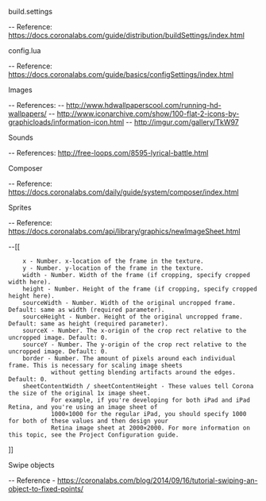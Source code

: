 build.settings

-- Reference: https://docs.coronalabs.com/guide/distribution/buildSettings/index.html

config.lua

-- Reference: https://docs.coronalabs.com/guide/basics/configSettings/index.html

Images

-- References:
-- http://www.hdwallpaperscool.com/running-hd-wallpapers/
-- http://www.iconarchive.com/show/100-flat-2-icons-by-graphicloads/information-icon.html
-- http://imgur.com/gallery/TkW97

Sounds

-- References: http://free-loops.com/8595-lyrical-battle.html

Composer

-- Reference: https://docs.coronalabs.com/daily/guide/system/composer/index.html

Sprites

-- Reference: https://docs.coronalabs.com/api/library/graphics/newImageSheet.html

--[[

        x - Number. x-location of the frame in the texture.
        y - Number. y-location of the frame in the texture.
        width - Number. Width of the frame (if cropping, specify cropped width here).
        height - Number. Height of the frame (if cropping, specify cropped height here).
        sourceWidth - Number. Width of the original uncropped frame. Default: same as width (required parameter).
        sourceHeight - Number. Height of the original uncropped frame. Default: same as height (required parameter).
        sourceX - Number. The x-origin of the crop rect relative to the uncropped image. Default: 0.
        sourceY - Number. The y-origin of the crop rect relative to the uncropped image. Default: 0.
        border - Number. The amount of pixels around each individual frame. This is necessary for scaling image sheets
                without getting blending artifacts around the edges. Default: 0.
        sheetContentWidth / sheetContentHeight - These values tell Corona the size of the original 1x image sheet.
                For example, if you're developing for both iPad and iPad Retina, and you're using an image sheet of
                1000×1000 for the regular iPad, you should specify 1000 for both of these values and then design your
                Retina image sheet at 2000×2000. For more information on this topic, see the Project Configuration guide.

]]

Swipe objects

-- Reference - https://coronalabs.com/blog/2014/09/16/tutorial-swiping-an-object-to-fixed-points/

